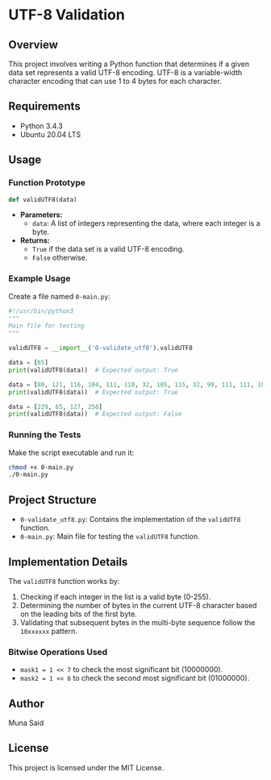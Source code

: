 # UTF-8 Validation

## Overview

This project involves writing a Python function that determines if a given data set represents a valid UTF-8 encoding. UTF-8 is a variable-width character encoding that can use 1 to 4 bytes for each character.

## Requirements

- Python 3.4.3
- Ubuntu 20.04 LTS

## Usage

### Function Prototype

```python
def validUTF8(data)
```

- **Parameters:**
  - `data`: A list of integers representing the data, where each integer is a byte.
- **Returns:**
  - `True` if the data set is a valid UTF-8 encoding.
  - `False` otherwise.

### Example Usage

Create a file named `0-main.py`:

```python
#!/usr/bin/python3
"""
Main file for testing
"""

validUTF8 = __import__('0-validate_utf8').validUTF8

data = [65]
print(validUTF8(data))  # Expected output: True

data = [80, 121, 116, 104, 111, 110, 32, 105, 115, 32, 99, 111, 111, 108, 33]
print(validUTF8(data))  # Expected output: True

data = [229, 65, 127, 256]
print(validUTF8(data))  # Expected output: False
```

### Running the Tests

Make the script executable and run it:

```bash
chmod +x 0-main.py
./0-main.py
```

## Project Structure

- `0-validate_utf8.py`: Contains the implementation of the `validUTF8` function.
- `0-main.py`: Main file for testing the `validUTF8` function.

## Implementation Details

The `validUTF8` function works by:
1. Checking if each integer in the list is a valid byte (0-255).
2. Determining the number of bytes in the current UTF-8 character based on the leading bits of the first byte.
3. Validating that subsequent bytes in the multi-byte sequence follow the `10xxxxxx` pattern.

### Bitwise Operations Used

- `mask1 = 1 << 7` to check the most significant bit (10000000).
- `mask2 = 1 << 6` to check the second most significant bit (01000000).

## Author

Muna Said

## License

This project is licensed under the MIT License.
